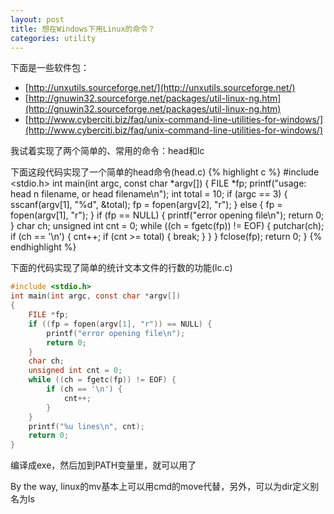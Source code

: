 ```yaml
---
layout: post
title: 想在Windows下用Linux的命令？
categories: utility
---
```

下面是一些软件包：

* [http://unxutils.sourceforge.net/](http://unxutils.sourceforge.net/)
* [http://gnuwin32.sourceforge.net/packages/util-linux-ng.htm](http://gnuwin32.sourceforge.net/packages/util-linux-ng.htm)
* [http://www.cyberciti.biz/faq/unix-command-line-utilities-for-windows/](http://www.cyberciti.biz/faq/unix-command-line-utilities-for-windows/)

我试着实现了两个简单的、常用的命令：head和lc

下面这段代码实现了一个简单的head命令(head.c)
{% highlight c %}
#include <stdio.h>
int main(int argc, const char *argv[])
{
	FILE *fp;
	printf("usage: head n filename, or head filename\n");
	int total = 10;
	if (argc == 3) {
		sscanf(argv[1], "%d", &total);
		fp = fopen(argv[2], "r");
	} else {
		fp = fopen(argv[1], "r");
	}
	if (fp == NULL) {
		printf("error opening file\n");
		return 0;
	}
	char ch;
	unsigned int cnt = 0;
	while ((ch = fgetc(fp)) != EOF) {
		putchar(ch);
		if (ch == '\n') {
			cnt++;
			if (cnt >= total) {
				break;
			}
		}
	}
	fclose(fp);
	return 0;
}
{% endhighlight %}

下面的代码实现了简单的统计文本文件的行数的功能(lc.c)

```c
#include <stdio.h>
int main(int argc, const char *argv[])
{
	FILE *fp;
	if ((fp = fopen(argv[1], "r")) == NULL) {
		printf("error opening file\n");
		return 0;
	}
	char ch;
	unsigned int cnt = 0;
	while ((ch = fgetc(fp)) != EOF) {
		if (ch == '\n') {
			cnt++;
		}
	}
	printf("%u lines\n", cnt);
	return 0;
}
```

编译成exe，然后加到PATH变量里，就可以用了

By the way, linux的mv基本上可以用cmd的move代替，另外，可以为dir定义别名为ls
